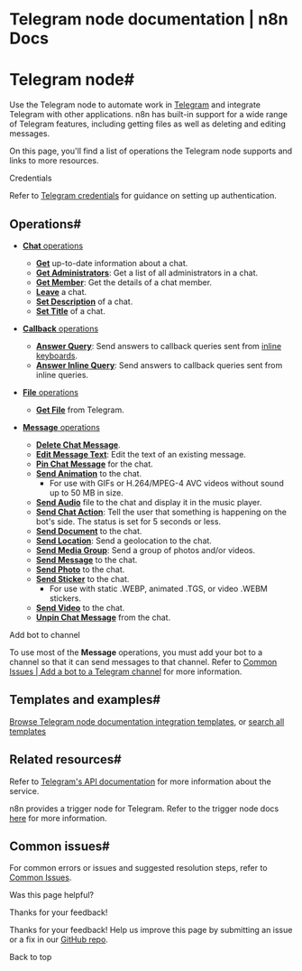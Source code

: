 # Telegram node documentation | n8n Docs

[ ](https://github.com/n8n-io/n8n-docs/edit/main/docs/integrations/builtin/app-nodes/n8n-nodes-base.telegram/index.md "Edit this page")

# Telegram node#

Use the Telegram node to automate work in [Telegram](https://telegram.org/) and integrate Telegram with other applications. n8n has built-in support for a wide range of Telegram features, including getting files as well as deleting and editing messages. 

On this page, you'll find a list of operations the Telegram node supports and links to more resources.

Credentials

Refer to [Telegram credentials](../../credentials/telegram/) for guidance on setting up authentication. 

## Operations#

  * [**Chat** operations](chat-operations/)
    * [**Get**](chat-operations/#get-chat) up-to-date information about a chat.
    * [**Get Administrators**](chat-operations/#get-administrators): Get a list of all administrators in a chat.
    * [**Get Member**](chat-operations/#get-chat-member): Get the details of a chat member.
    * [**Leave**](chat-operations/#leave-chat) a chat.
    * [**Set Description**](chat-operations/#set-description) of a chat.
    * [**Set Title**](chat-operations/#set-title) of a chat.
  * [**Callback** operations](callback-operations/)
    * [**Answer Query**](callback-operations/#answer-query): Send answers to callback queries sent from [inline keyboards](https://core.telegram.org/bots/features#inline-keyboards).
    * [**Answer Inline Query**](callback-operations/#answer-inline-query): Send answers to callback queries sent from inline queries.
  * [**File** operations](file-operations/)
    * [**Get File**](file-operations/#get-file) from Telegram.
  * [**Message** operations](message-operations/)

    * [**Delete Chat Message**](message-operations/#delete-chat-message).
    * [**Edit Message Text**](message-operations/#edit-message-text): Edit the text of an existing message.
    * [**Pin Chat Message**](message-operations/#pin-chat-message) for the chat.
    * [**Send Animation**](message-operations/#send-animation) to the chat.
      * For use with GIFs or H.264/MPEG-4 AVC videos without sound up to 50 MB in size.
    * [**Send Audio**](message-operations/#send-audio) file to the chat and display it in the music player.
    * [**Send Chat Action**](message-operations/#send-chat-action): Tell the user that something is happening on the bot's side. The status is set for 5 seconds or less.
    * [**Send Document**](message-operations/#send-document) to the chat.
    * [**Send Location**](message-operations/#send-location): Send a geolocation to the chat.
    * [**Send Media Group**](message-operations/#send-media-group): Send a group of photos and/or videos.
    * [**Send Message**](message-operations/#send-message) to the chat.
    * [**Send Photo**](message-operations/#send-photo) to the chat.
    * [**Send Sticker**](message-operations/#send-sticker) to the chat.
      * For use with static .WEBP, animated .TGS, or video .WEBM stickers.
    * [**Send Video**](message-operations/#send-video) to the chat.
    * [**Unpin Chat Message**](message-operations/#unpin-chat-message) from the chat.

Add bot to channel

To use most of the **Message** operations, you must add your bot to a channel so that it can send messages to that channel. Refer to [Common Issues | Add a bot to a Telegram channel](common-issues/#add-a-bot-to-a-telegram-channel) for more information.

## Templates and examples#

[Browse Telegram node documentation integration templates](https://n8n.io/integrations/telegram/), or [search all templates](https://n8n.io/workflows/)

## Related resources#

Refer to [Telegram's API documentation](https://core.telegram.org/bots/api) for more information about the service.

n8n provides a trigger node for Telegram. Refer to the trigger node docs [here](../../trigger-nodes/n8n-nodes-base.telegramtrigger/) for more information.

## Common issues#

For common errors or issues and suggested resolution steps, refer to [Common Issues](common-issues/).

Was this page helpful? 

Thanks for your feedback! 

Thanks for your feedback! Help us improve this page by submitting an issue or a fix in our [GitHub repo](https://github.com/n8n-io/n8n-docs). 

Back to top